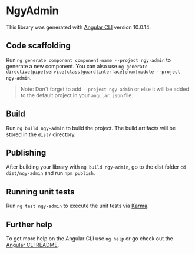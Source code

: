 # NgyAdmin

This library was generated with [Angular CLI](https://github.com/angular/angular-cli) version 10.0.14.

## Code scaffolding

Run `ng generate component component-name --project ngy-admin` to generate a new component. You can also use `ng generate directive|pipe|service|class|guard|interface|enum|module --project ngy-admin`.
> Note: Don't forget to add `--project ngy-admin` or else it will be added to the default project in your `angular.json` file. 

## Build

Run `ng build ngy-admin` to build the project. The build artifacts will be stored in the `dist/` directory.

## Publishing

After building your library with `ng build ngy-admin`, go to the dist folder `cd dist/ngy-admin` and run `npm publish`.

## Running unit tests

Run `ng test ngy-admin` to execute the unit tests via [Karma](https://karma-runner.github.io).

## Further help

To get more help on the Angular CLI use `ng help` or go check out the [Angular CLI README](https://github.com/angular/angular-cli/blob/master/README.md).
